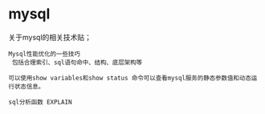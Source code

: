 # mysql

关于mysql的相关技术贴；

```
Mysql性能优化的一些技巧
 包括合理索引、sql语句命中、结构、底层架构等
```
```
可以使用show variables和show status 命令可以查看mysql服务的静态参数值和动态运行状态信息。
```
```
sql分析函数 EXPLAIN
```

